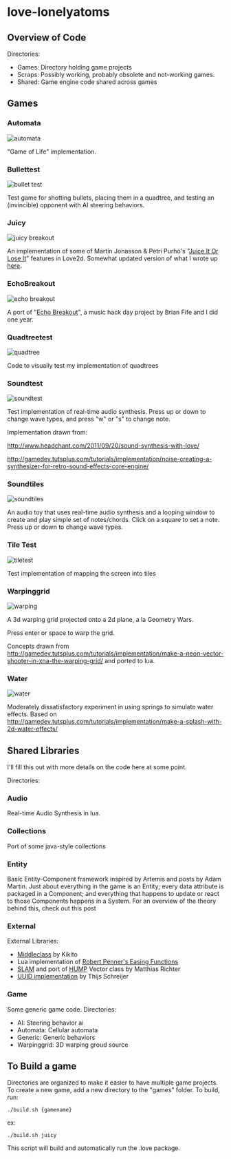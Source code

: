 love-lonelyatoms
=============

Overview of Code
----------------

Directories:

* Games: Directory holding game projects
* Scraps: Possibly working, probably obsolete and not-working games.
* Shared: Game engine code shared across games


Games
-----

### Automata

![automata](img/automata.png)


"Game of Life" implementation.

### Bullettest

![bullet test](img/bullettest.png)

Test game for shotting bullets, placing them in a quadtree, and testing an (invincible) opponent with AI steering behaviors.


### Juicy

![juicy breakout](img/juicybreakout.png)


An implementation of some of Martin Jonasson &amp; Petri Purho's "[Juice It Or Lose It](http://www.youtube.com/watch?v=Fy0aCDmgnxg)" features in Love2d. Somewhat updated version of what I wrote up [here](http://jimfingal.com/wp/juicy-breakout-in-love/).

### EchoBreakout

![echo breakout](img/echobreakout.png)

A port of "[Echo Breakout](http://sodesne.com/blog/2012/11/11/echobreakout)", a music hack day project by Brian Fife and I did one year.

### Quadtreetest

![quadtree](img/quadtree.png)


Code to visually test my implementation of quadtrees

### Soundtest

![soundtest](img/soundtest.png)

Test implementation of real-time audio synthesis. Press up or down to change wave types, and press "w" or "s" to change note.

Implementation drawn from:

http://www.headchant.com/2011/09/20/sound-synthesis-with-love/

http://gamedev.tutsplus.com/tutorials/implementation/noise-creating-a-synthesizer-for-retro-sound-effects-core-engine/

### Soundtiles

![soundtiles](img/soundtiles.png)


An audio toy that uses real-time audio synthesis and a looping window to create and play simple set of notes/chords. Click on a square to set a note. Press up or down to change wave types.


### Tile Test

![tiletest](img/tiletest.png)


Test implementation of mapping the screen into tiles


### Warpinggrid

![warping](img/warpinggrid.png)

A 3d warping grid projected onto a 2d plane, a la Geometry Wars.

Press enter or space to warp the grid. 

Concepts drawn from http://gamedev.tutsplus.com/tutorials/implementation/make-a-neon-vector-shooter-in-xna-the-warping-grid/ and ported to lua.

### Water

![water](img/water.png)


Moderately dissatisfactory experiment in using springs to simulate water effects. Based on http://gamedev.tutsplus.com/tutorials/implementation/make-a-splash-with-2d-water-effects/


Shared Libraries
----------------

I'll fill this out with more details on the code here at some point.

Directories:

### Audio

Real-time Audio Synthesis in lua.

### Collections

Port of some java-style collections

### Entity

 Basic Entity-Component framework inspired by Artemis and posts by Adam Martin. Just about everything in the game is an Entity; every data attribute is packaged in a Component; and everything that happens to update or react to those Components happens in a System. For an overview of the theory behind this, check out this post

### External

External Libraries: 

* [Middleclass](https://github.com/kikito/middleclass) by Kikito
* Lua implementation of [Robert Penner's Easing Functions](https://github.com/EmmanuelOga/easing/blob/master/lib/easing.lua)
* [SLAM](https://github.com/vrld/slam) and port of [HUMP](https://github.com/vrld/hump) Vector class by Matthias Richter
* [UUID implementation](https://github.com/Tieske/uuid/blob/master/src/uuid.lua) by Thijs Schreijer

### Game

Some generic game code. Directories:

* AI: Steering behavior ai
* Automata: Cellular automata
* Generic: Generic behaviors
* Warpinggrid: 3D warping groud source



To Build a game
--------
Directories are organized to make it easier to have multiple game projects. To create a new game, add a new directory to the "games" folder. To build, run:

	./build.sh {gamename}

ex:

	./build.sh juicy


This script will build and automatically run the .love package.
